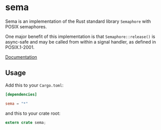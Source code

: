# sema

Sema is an implementation of the Rust standard library `Semaphore` with POSIX
semaphores.

One major benefit of this implementation is that `Semaphore::release()` is
async-safe and may be called from within a signal handler, as defined in
POSIX.1-2001.

[Documentation](https://cpjreynolds.github.io/sema)

## Usage

Add this to your `Cargo.toml`:

```toml
[dependencies]

sema = "*"
```

and this to your crate root:

```rust
extern crate sema;
```

